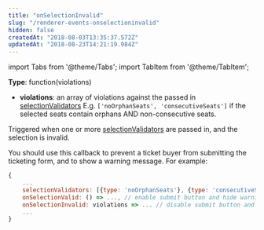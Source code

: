```yaml
---
title: "onSelectionInvalid"
slug: "/renderer-events-onselectioninvalid"
hidden: false
createdAt: "2018-08-03T13:35:37.572Z"
updatedAt: "2018-08-23T14:21:19.984Z"
---
```


import Tabs from '@theme/Tabs';
import TabItem from '@theme/TabItem';

**Type**: function(violations)

- **violations**: an array of violations against the passed in [selectionValidators](renderer-config-selectionvalidators) E.g. `['noOrphanSeats', 'consecutiveSeats']` if the selected seats contain orphans AND non-consecutive seats.

Triggered when one or more [selectionValidators](renderer-config-selectionvalidators) are passed in, and the selection is invalid.

You should use this callback to prevent a ticket buyer from submitting the ticketing form, and to show a warning message. For example: 

```javascript
{
    ...
    selectionValidators: [{type: 'noOrphanSeats'}, {type: 'consecutiveSeats'}],
    onSelectionValid: () => ..., // enable submit button and hide warning
    onSelectionInvalid: violations => ... // disable submit button and show warning
    ...
}
```

